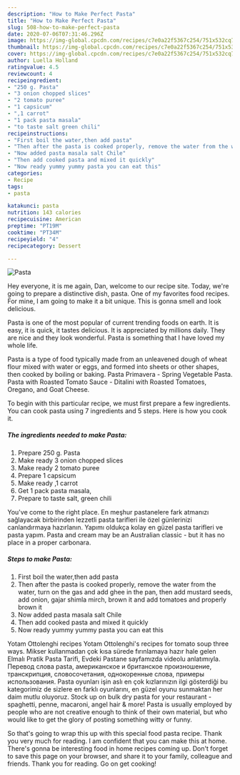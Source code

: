 ```yaml
---
description: "How to Make Perfect Pasta"
title: "How to Make Perfect Pasta"
slug: 508-how-to-make-perfect-pasta
date: 2020-07-06T07:31:46.296Z
image: https://img-global.cpcdn.com/recipes/c7e0a22f5367c254/751x532cq70/pasta-recipe-main-photo.jpg
thumbnail: https://img-global.cpcdn.com/recipes/c7e0a22f5367c254/751x532cq70/pasta-recipe-main-photo.jpg
cover: https://img-global.cpcdn.com/recipes/c7e0a22f5367c254/751x532cq70/pasta-recipe-main-photo.jpg
author: Luella Holland
ratingvalue: 4.5
reviewcount: 4
recipeingredient:
- "250 g. Pasta"
- "3 onion chopped slices"
- "2 tomato puree"
- "1 capsicum"
- ",1 carrot"
- "1 pack pasta masala"
- "to taste salt green chili"
recipeinstructions:
- "First boil the water,then add pasta"
- "Then after the pasta is cooked properly, remove the water from the water, turn on the gas and add ghee in the pan, then add mustard seeds, add onion, gajar shimla mirch, brown it and add tomatoes and properly brown it"
- "Now added pasta masala salt Chile"
- "Then add cooked pasta and mixed it quickly"
- "Now ready yummy yummy pasta you can eat this"
categories:
- Recipe
tags:
- pasta

katakunci: pasta 
nutrition: 143 calories
recipecuisine: American
preptime: "PT19M"
cooktime: "PT34M"
recipeyield: "4"
recipecategory: Dessert

---
```



![Pasta](https://img-global.cpcdn.com/recipes/c7e0a22f5367c254/751x532cq70/pasta-recipe-main-photo.jpg)

Hey everyone, it is me again, Dan, welcome to our recipe site. Today, we're going to prepare a distinctive dish, pasta. One of my favorites food recipes. For mine, I am going to make it a bit unique. This is gonna smell and look delicious.

Pasta is one of the most popular of current trending foods on earth. It is easy, it is quick, it tastes delicious. It is appreciated by millions daily. They are nice and they look wonderful. Pasta is something that I have loved my whole life.

Pasta is a type of food typically made from an unleavened dough of wheat flour mixed with water or eggs, and formed into sheets or other shapes, then cooked by boiling or baking. Pasta Primavera - Spring Vegetable Pasta. Pasta with Roasted Tomato Sauce - Ditalini with Roasted Tomatoes, Oregano, and Goat Cheese.


To begin with this particular recipe, we must first prepare a few ingredients. You can cook pasta using 7 ingredients and 5 steps. Here is how you cook it.

<!--inarticleads1-->

##### The ingredients needed to make Pasta:

1. Prepare 250 g. Pasta
1. Make ready 3 onion chopped slices
1. Make ready 2 tomato puree
1. Prepare 1 capsicum
1. Make ready ,1 carrot
1. Get 1 pack pasta masala,
1. Prepare to taste salt, green chili


You&#39;ve come to the right place. En meşhur pastanelere fark atmanızı sağlayacak birbirinden lezzetli pasta tarifleri ile özel günlerinizi canlandırmaya hazırlanın. Yapımı oldukça kolay en güzel pasta tarifleri ve pasta yapım. Pasta and cream may be an Australian classic - but it has no place in a proper carbonara. 

<!--inarticleads2-->

##### Steps to make Pasta:

1. First boil the water,then add pasta
1. Then after the pasta is cooked properly, remove the water from the water, turn on the gas and add ghee in the pan, then add mustard seeds, add onion, gajar shimla mirch, brown it and add tomatoes and properly brown it
1. Now added pasta masala salt Chile
1. Then add cooked pasta and mixed it quickly
1. Now ready yummy yummy pasta you can eat this


Yotam Ottolenghi recipes Yotam Ottolenghi&#39;s recipes for tomato soup three ways. Mikser kullanmadan çok kısa sürede fırınlamaya hazır hale gelen Elmalı Pratik Pasta Tarifi, Evdeki Pastane sayfamızda videolu anlatımıyla. Перевод слова pasta, американское и британское произношение, транскрипция, словосочетания, однокоренные слова, примеры использования. Pasta oyunları işin aslı en çok kızlarınızın ilgi gösterdiği bu kategorimiz de sizlere en farklı oyunlarını, en güzel oyunu sunmaktan her daim mutlu oluyoruz. Stock up on bulk dry pasta for your restaurant - spaghetti, penne, macaroni, angel hair &amp; more! Pasta is usually employed by people who are not creative enough to think of their own material, but who would like to get the glory of posting something witty or funny. 

So that's going to wrap this up with this special food pasta recipe. Thank you very much for reading. I am confident that you can make this at home. There's gonna be interesting food in home recipes coming up. Don't forget to save this page on your browser, and share it to your family, colleague and friends. Thank you for reading. Go on get cooking!
